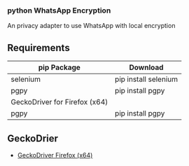 ### python WhatsApp Encryption
An privacy adapter to use WhatsApp with local encryption

## Requirements

|pip Package|Download|
| --- | --- |
|selenium| pip install selenium|
|pgpy| pip install pgpy|
|GeckoDriver for Firefox (x64)| |
|pgpy| pip install pgpy|

## GeckoDrier
* [GeckoDriver Firefox (x64)](https://github.com/mozilla/geckodriver/releases/download/v0.31.0/geckodriver-v0.31.0-win64.zip)
